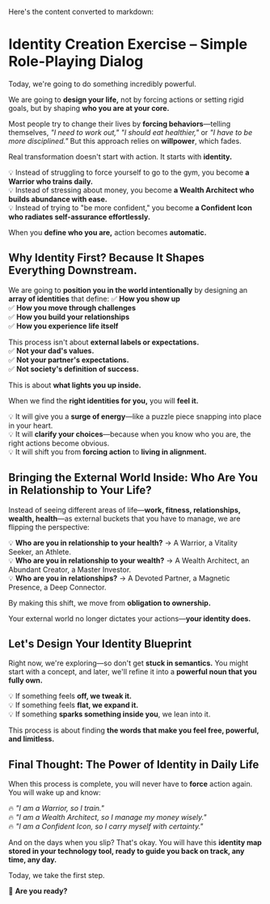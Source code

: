 Here's the content converted to markdown:

# Identity Creation Exercise – Simple Role-Playing Dialog

Today, we're going to do something incredibly powerful.

We are going to **design your life,** not by forcing actions or setting rigid goals, but by shaping **who you are at your core.**

Most people try to change their lives by **forcing behaviors**—telling themselves, *"I need to work out,"* *"I should eat healthier,"* or *"I have to be more disciplined."* But this approach relies on **willpower**, which fades.

Real transformation doesn't start with action. It starts with **identity.**

💡 Instead of struggling to force yourself to go to the gym, you become **a Warrior who trains daily.**  
💡 Instead of stressing about money, you become **a Wealth Architect who builds abundance with ease.**  
💡 Instead of trying to "be more confident," you become **a Confident Icon who radiates self-assurance effortlessly.**

When you **define who you are,** action becomes **automatic.**

## Why Identity First? Because It Shapes Everything Downstream.

We are going to **position you in the world intentionally** by designing an **array of identities** that define:
✅ **How you show up**  
✅ **How you move through challenges**  
✅ **How you build your relationships**  
✅ **How you experience life itself**

This process isn't about **external labels or expectations.**  
✅ **Not your dad's values.**  
✅ **Not your partner's expectations.**  
✅ **Not society's definition of success.**  

This is about **what lights you up inside.**

When we find the **right identities for you,** you will **feel it.**

💡 It will give you a **surge of energy**—like a puzzle piece snapping into place in your heart.  
💡 It will **clarify your choices**—because when you know who you are, the right actions become obvious.  
💡 It will shift you from **forcing action** to **living in alignment.**

## Bringing the External World Inside: Who Are You in Relationship to Your Life?

Instead of seeing different areas of life—**work, fitness, relationships, wealth, health**—as external buckets that you have to manage, we are flipping the perspective:

💡 **Who are you in relationship to your health?** → A Warrior, a Vitality Seeker, an Athlete.  
💡 **Who are you in relationship to your wealth?** → A Wealth Architect, an Abundant Creator, a Master Investor.  
💡 **Who are you in relationships?** → A Devoted Partner, a Magnetic Presence, a Deep Connector.

By making this shift, we move from **obligation to ownership.**

Your external world no longer dictates your actions—**your identity does.**

## Let's Design Your Identity Blueprint

Right now, we're exploring—so don't get **stuck in semantics.** You might start with a concept, and later, we'll refine it into a **powerful noun that you fully own.**

💡 If something feels **off, we tweak it.**  
💡 If something feels **flat, we expand it.**  
💡 If something **sparks something inside you**, we lean into it.

This process is about finding **the words that make you feel free, powerful, and limitless.**

## Final Thought: The Power of Identity in Daily Life

When this process is complete, you will never have to **force** action again. You will wake up and know:

🔥 *"I am a Warrior, so I train."*  
🔥 *"I am a Wealth Architect, so I manage my money wisely."*  
🔥 *"I am a Confident Icon, so I carry myself with certainty."*

And on the days when you slip? That's okay. You will have this **identity map stored in your technology tool, ready to guide you back on track, any time, any day.**

Today, we take the first step.

🚀 **Are you ready?**